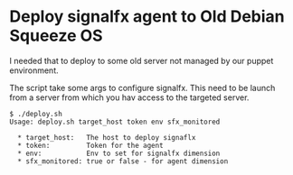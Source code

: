# Deploy signalfx agent to Old Debian Squeeze OS

I needed that to deploy to some old server not managed by our puppet environment.

The script take some args to configure signalfx.
This need to be launch from a server from which you hav access to the targeted server.

```
$ ./deploy.sh 
Usage: deploy.sh target_host token env sfx_monitored

  * target_host:   The host to deploy signaflx
  * token:         Token for the agent 
  * env:           Env to set for signalfx dimension
  * sfx_monitored: true or false - for agent dimension
```
